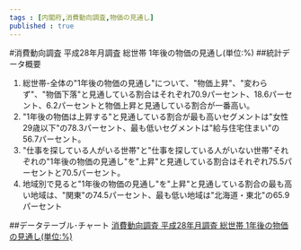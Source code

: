 ```yaml
--- 
tags : [内閣府,消費動向調査,物価の見通し] 
published : true
---
```

#消費動向調査 平成28年月調査 総世帯 1年後の物価の見通し(単位:%) 
##統計データ概要
1. 総世帯-全体の"1年後の物価の見通し"について、"物価上昇"、"変わらず"、"物価下落"と見通している割合はそれぞれ70.9パーセント、18.6パーセント、6.2パーセントと物価上昇と見通している割合が一番高い。
1. "1年後の物価は上昇する"と見通している割合が最も高いセグメントは"女性 29歳以下"の78.3パーセント、最も低いセグメントは"給与住宅住まい"の56.7パーセント。
1. "仕事を探している人がいる世帯"と"仕事を探している人がいない世帯"それぞれの"1年後の物価の見通し"を"上昇"と見通している割合はそれぞれ75.5パーセントと70.5パーセント。
1. 地域別で見ると"1年後の物価の見通し"を"上昇"と見通している割合の最も高い地域は、"関東"の74.5パーセント、最も低い地域は"北海道・東北"の65.9パーセント
   
##データテーブル･チャート
[消費動向調査 平成28年月調査 総世帯 1年後の物価の見通し(単位:%)](http://knowledgevault.saecanet.com/charts/am-consulting.co.jp-2016-08-02-14-46-20.html)
